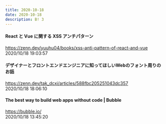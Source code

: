 ```yaml
---
title: 2020-10-18
date: 2020-10-18
description: B! 3
---
```


#### React と Vue に関する XSS アンチパターン
https://zenn.dev/yuuhu04/books/xss-anti-pattern-of-react-and-vue<br>
2020/10/18 19:03:57<br>


#### デザイナーとフロントエンドエンジニアに知ってほしいWebのフォント周りのお話
https://zenn.dev/tak_dcxi/articles/588fbc205251043dc357<br>
2020/10/18 18:06:10<br>


#### The best way to build web apps without code | Bubble
https://bubble.io/<br>
2020/10/18 13:45:20<br>


